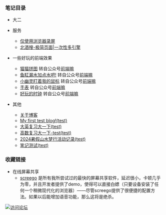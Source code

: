 ### 笔记目录

- 大二

- 服务
  - [仅使用浏览器录屏](https://beijiushare.github.io/html/浏览器录屏.html)
  - [北酒搜-极简页面|一次性多引擎](https://beijiushare.github.io/html/北酒搜.html)

- 一些好玩的前端效果
  - [猫猫拼图](https://beijiushare.github.io/html/拼图.html) 转自公众号[前端嘛](https://mp.weixin.qq.com/s/wPIve3ActS_jpqRW_-0u-g)
  - [鱼缸漏水加点水吧!](https://beijiushare.github.io/html/鱼缸.html) 转自公众号[前端嘛](https://mp.weixin.qq.com/s/q3zunJ6BQNLK0GVYGMXYzA)
  - [小幽灵盯着我的鼠标](https://beijiushare.github.io/html/小幽灵.html) 转自公众号[前端嘛](https://mp.weixin.qq.com/s/wgIr9yfqSzGmBq4E6nsXzg)
  - [手表](https://beijiushare.github.io/html/手表.html) 转自公众号[前端嘛](https://mp.weixin.qq.com/s/DReTRbWvJ2JmGkvoGaxi9w)
  - [好玩的时钟](https://beijiushare.github.io/html/好玩的时钟.html) 转自公众号[前端嘛](https://mp.weixin.qq.com/s/OwMDrqcfuQdF8RtugCMbrg)

- 其他
  - [关于博客](https://beijiushare.github.io/about.html)
  - [My first test blog!(test)](https://beijiushare.github.io/post/My%20first%20test%20blog%21.html)
  - [大英复习大一下(test)](https://beijiushare.github.io/post/da-ying-fu-xi-da-yi-xia.html)
  - [高数复习大一下-test(test)](https://beijiushare.github.io/post/gao-shu-fu-xi-da-yi-xia--test.html)
  - [2024暑假山水梦行活动记录(test)](https://beijiushare.github.io/post/2024-shu-jia-shan-shui-meng-xing-huo-dong-ji-lu.html)
  - [笔记测试(test)](https://beijiushare.github.io/post/bi-ji-ce-shi.html)

### 收藏链接

- 在线屏幕共享
    - [screego](https://app.screego.net/ "点击访问") 是所有我所尝试过的最快的屏幕共享软件，延迟很小，卡顿几乎为零，并且开发者提供了demo，使得可以直接白嫖（只要设备安装了任何一个稍微现代化的浏览器）——尽管screego提供了很便捷的配置方法。如果以后能增加语音功能，那么这将是绝杀。
    
[![访问论坛](https://beijiushare.github.io/photos/1.png "点击访问论坛参加讨论")](https://beijiuforum.freeflarum.com/)